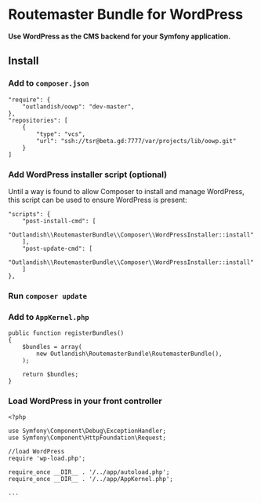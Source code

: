 Routemaster Bundle for WordPress
================================

**Use WordPress as the CMS backend for your Symfony application.**

Install
-------

### Add to `composer.json`

	"require": {
	    "outlandish/oowp": "dev-master",
	},
	"repositories": [
	    {
	        "type": "vcs",
	        "url": "ssh://tsr@beta.gd:7777/var/projects/lib/oowp.git"
	    }
	]

### Add WordPress installer script (optional)

Until a way is found to allow Composer to install and manage WordPress, this script can be used
to ensure WordPress is present:

	"scripts": {
	    "post-install-cmd": [
		    "Outlandish\\RoutemasterBundle\\Composer\\WordPressInstaller::install"
	    ],
	    "post-update-cmd": [
	        "Outlandish\\RoutemasterBundle\\Composer\\WordPressInstaller::install"
	    ]
	},

### Run `composer update`

### Add to `AppKernel.php`

	public function registerBundles()
	{
	    $bundles = array(
	        new Outlandish\RoutemasterBundle\RoutemasterBundle(),
	    );

	    return $bundles;
	}

### Load WordPress in your front controller

	<?php

	use Symfony\Component\Debug\ExceptionHandler;
	use Symfony\Component\HttpFoundation\Request;

	//load WordPress
	require 'wp-load.php';

	require_once __DIR__ . '/../app/autoload.php';
    require_once __DIR__ . '/../app/AppKernel.php';

	...
